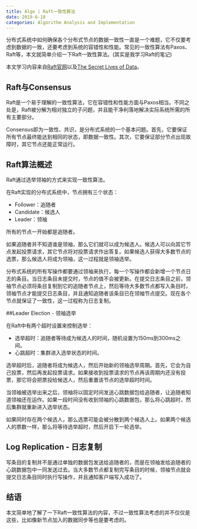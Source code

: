 ```yaml
---
title: Algo | Raft一致性算法
date: 2019-6-18
categories: Algorithm Analysis and Implementation
---
```


分布式系统中如何确保各个分布式节点的数据一致性一直是一个难题，它不仅要考虑到数据的一致，还要考虑到系统的容错性和性能。常见的一致性算法有Paxos、Raft等，本文就简单介绍一下Raft一致性算法。(其实是我学习Raft的笔记)

<!-- more -->

本文学习内容来自[Raft官网](https://raft.github.io/)以及[The Secret Lives of Data](http://thesecretlivesofdata.com/raft/)。

## Raft与Consensus

Raft是一个易于理解的一致性算法，它在容错性和性能方面与Paxos相当。不同之处是，Raft被分解为相对独立的子问题，并且能干净利落地解决实际系统所需的所有主要部分。

Consensus即为一致性、共识，是分布式系统的一个基本问题。首先，它要保证所有节点最终能达到相同的状态，即数据一致性。其次，它要保证部分节点出现故障时，其它节点还能正常运行。

## Raft算法概述

Raft通过选举领袖的方式来实现一致性算法。

在Raft实现的分布式系统中，节点拥有三个状态：

* Follower：追随者
* Candidate：候选人
* Leader：领袖

所有的节点一开始都是追随者。

如果追随者并不知道谁是领袖，那么它们就可以成为候选人。候选人可以向其它节点发起投票请求，其它节点将对投票请求作出答复。如果候选人获得大多数节点的选票，那么候选人将成为领袖，这一过程就是领袖选举。

分布式系统的所有写操作都要通过领袖来执行，每一个写操作都会新增一个节点日志的条目。当日志条目未提交时，节点的值不会被更新。在提交日志条目之前，领袖节点必须将条目复制到它的追随者节点上，然后等待大多数节点都写入条目时，领袖节点才能提交日志条目，并且通知追随者该条目已在领袖节点提交。现在各个节点就保证了一致性，这一过程称为日志复制。

##Leader Election - 领袖选举

在Raft中有两个超时设置来控制选举：

* 选举超时：追随者等待成为候选人的时间，随机设置为150ms到300ms之间。
* 心跳超时：集群进入选举状态的时间。

选举超时后，追随者将成为候选人，然后开始新的领袖选举周期。首先，它会为自己投票，然后再发起投票请求。如果接收到投票请求的节点再该周期内还没有投票，那它将会把票投给候选人，然后重置该节点的选举超时时间。

当领袖被选举出来之后，领袖将以固定时间发送心跳数据包给追随者，让追随者知道领袖还在运作。如果一段时间没有收到领袖的心跳数据包，那么将心跳超时，然后集群就重新进入选举状态。

如果同时存在两个候选人，那么选票可能会被分散到两个候选人上。如果两个候选人的票数一样，那么将等待选举超时，然后开启下一轮选举。

## Log Replication - 日志复制

写条目的复制并不是通过单独的数据包发送给追随者的，而是在领袖发给追随者的心跳数据包中一同发送过去。当大多数节点都复制完写条目的时候，领袖节点就会提交日志条目同时执行写操作，并且通知客户端写入成功了。

## 结语

本文简单地了解了一下Raft一致性算法的内容，不过一致性算法考虑的并不仅仅是这些，比如像新节点加入的数据同步等也是要考虑的。







